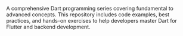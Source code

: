 A comprehensive Dart programming series covering fundamental to advanced concepts. This repository includes code examples, best practices, and hands-on exercises to help developers master Dart for Flutter and backend development.
